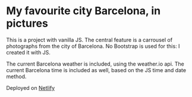 # My favourite city Barcelona, in pictures

This is a project with vanilla JS. The central feature is a carrousel of photographs from the city of Barcelona. No Bootstrap is used for this: I created it with JS.

The current Barcelona weather is included, using the weather.io api. The current Barcelona time is included as well, based on the JS time and date method.

Deployed on [Netlify](https://jethet-favourite-barcelona.netlify.app/)
